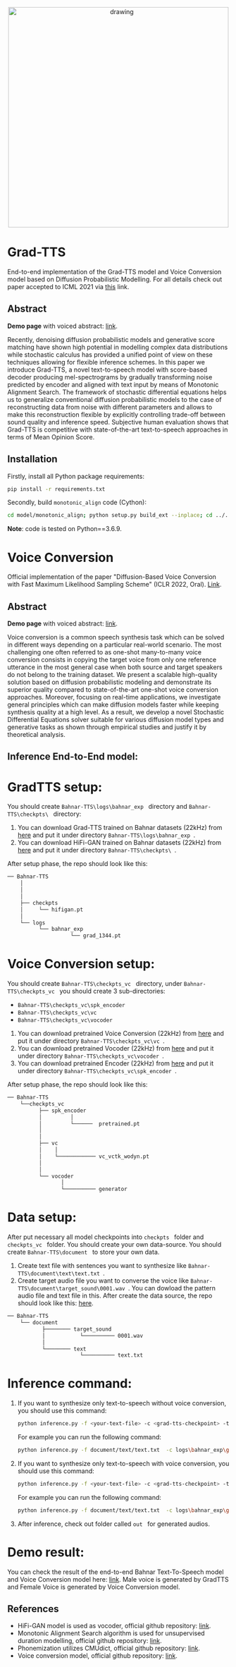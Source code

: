<p align="center">
    <img src="resources/reverse-diffusion.gif" alt="drawing" width="500"/>
</p>


# Grad-TTS

End-to-end implementation of the Grad-TTS model and Voice Conversion model based on Diffusion Probabilistic Modelling. For all details check out paper accepted to ICML 2021 via [this](https://arxiv.org/abs/2105.06337) link.


## Abstract

**Demo page** with voiced abstract: [link](https://grad-tts.github.io/).

Recently, denoising diffusion probabilistic models and generative score matching have shown high potential in modelling complex data distributions while stochastic calculus has provided a unified point of view on these techniques allowing for flexible inference schemes. In this paper we introduce Grad-TTS, a novel text-to-speech model with score-based decoder producing mel-spectrograms by gradually transforming noise predicted by encoder and aligned with text input by means of Monotonic Alignment Search. The framework of stochastic differential equations helps us to generalize conventional diffusion probabilistic models to the case of reconstructing data from noise with different parameters and allows to make this reconstruction flexible by explicitly controlling trade-off between sound quality and inference speed. Subjective human evaluation shows that Grad-TTS is competitive with state-of-the-art text-to-speech approaches in terms of Mean Opinion Score.

## Installation

Firstly, install all Python package requirements:

```bash
pip install -r requirements.txt
```

Secondly, build `monotonic_align` code (Cython):

```bash
cd model/monotonic_align; python setup.py build_ext --inplace; cd ../..
```

**Note**: code is tested on Python==3.6.9.


# Voice Conversion

Official implementation of the paper "Diffusion-Based Voice Conversion with Fast Maximum Likelihood Sampling Scheme" (ICLR 2022, Oral). [Link](https://arxiv.org/abs/2109.13821).


## Abstract

**Demo page** with voiced abstract: [link](https://diffvc-fast-ml-solver.github.io/).

Voice conversion is a common speech synthesis task which can be solved in different ways depending on a particular real-world scenario. The most challenging one often referred to as one-shot many-to-many voice conversion consists in copying the target voice from only one reference utterance in the most general case when both source and target speakers do not belong to the training dataset. We present a scalable high-quality solution based on diffusion probabilistic modeling and demonstrate its superior quality compared to state-of-the-art one-shot voice conversion approaches. Moreover, focusing on real-time applications, we investigate general principles which can make diffusion models faster while keeping synthesis quality at a high level. As a result, we develop a novel Stochastic Differential Equations solver suitable for various diffusion model types and generative tasks as shown through empirical studies and justify it by theoretical analysis.



## Inference End-to-End model:
# GradTTS setup:
You should create `Bahnar-TTS\logs\bahnar_exp ` directory and `Bahnar-TTS\checkpts\ ` directory:
1) You can download Grad-TTS trained on Bahnar datasets (22kHz) from [here](https://drive.google.com/drive/u/1/folders/1OMXQ9_t0Vnw7oxdJFWrWZ5h64k6N94D6) and put it under directory `Bahnar-TTS\logs\bahnar_exp `.
2) You can download HiFi-GAN trained on Bahnar datasets (22kHz) from [here](https://drive.google.com/drive/u/1/folders/1IdvgD1ja0WTYnFDhtoBeaXN9Is-rexUn) and put it under directory `Bahnar-TTS\checkpts\ `.

After setup phase, the repo should look like this:

```bash
── Bahnar-TTS
    │
    │
    │         
    ├── checkpts
    │     └── hifigan.pt
    │
    └── logs 
          └── bahnar_exp
                    └── grad_1344.pt
```
    

# Voice Conversion setup:
You should create `Bahnar-TTS\checkpts_vc ` directory, under `Bahnar-TTS\checkpts_vc ` you should create 3 sub-directories:
- `Bahnar-TTS\checkpts_vc\spk_encoder `
- `Bahnar-TTS\checkpts_vc\vc `
- `Bahnar-TTS\checkpts_vc\vocoder `
1) You can download pretrained Voice Conversion (22kHz) from [here](https://drive.google.com/drive/u/1/folders/1148vd2twFbmtlsj9RKbjn1I-EnV1ntvH) and put it under directory `Bahnar-TTS\checkpts_vc\vc `.
2) You can download pretrained Vocoder (22kHz) from [here](https://drive.google.com/drive/u/1/folders/13ZrHBWLtINTzUpXcGOI-mYOvw1lwZPIq) and put it under directory `Bahnar-TTS\checkpts_vc\vocoder `.
3) You can download pretrained Encoder (22kHz) from [here](https://drive.google.com/drive/u/1/folders/1nu5al-OZs-jL0o5w2b5YzWDS5SWMJqUJ) and put it under directory `Bahnar-TTS\checkpts_vc\spk_encoder `.

After setup phase, the repo should look like this:
```bash
── Bahnar-TTS
    └──checkpts_vc
          ├── spk_encoder
          │         │  
          │         └──────  pretrained.pt
          │
          │   
          ├── vc
          │    │  
          │    └──────────── vc_vctk_wodyn.pt
          │
          │   
          └── vocoder
                 │  
                 └────────── generator
```

# Data setup:
After put necessary all model checkpoints into `checkpts ` folder and `checkpts_vc ` folder. You should create your own data-source. You should create `Bahnar-TTS\document ` to store your own data. 
1. Create text file with sentences you want to synthesize like `Bahnar-TTS\document\text\text.txt `.
2. Create target audio file you want to converse the voice like `Bahnar-TTS\document\target_sound\0001.wav `.
You can dowload the pattern audio file and text file in this.
After create the data source, the repo should look like this: [here](https://drive.google.com/drive/u/1/folders/1v40EtocaeHwKeP7j2eUsrTBvUYp5BIwY).
```bash
── Bahnar-TTS
    └── document 
           ├──────── target_sound
           │           └────────── 0001.wav
           │  
           └──────── text
                       └────────── text.txt
```
# Inference command:
1) If you want to synthesize only text-to-speech without voice conversion, you should use this command:
    ```bash
    python inference.py -f <your-text-file> -c <grad-tts-checkpoint> -t <number-of-timesteps> -s <speaker-id-if-multispeaker>
    ```
    For example you can run the following command:
    ```bash
    python inference.py -f document/text/text.txt  -c logs\bahnar_exp\grad_1344.pt
    ```
2) If you want to synthesize only text-to-speech with voice conversion, you should use this command:
    ```bash
    python inference.py -f <your-text-file> -c <grad-tts-checkpoint> -t <number-of-timesteps> -s <speaker-id-if-multispeaker> - vc <target-speaker-for-voice-conversion>
    ```
    For example you can run the following command:
    ```bash
    python inference.py -f document/text/text.txt  -c logs\bahnar_exp\grad_1344.pt -vc document/target_sound/0001.wav
    ```
3) After inference, check out folder called `out ` for generated audios.

# Demo result:
You can check the result of the end-to-end Bahnar Text-To-Speech model and Voice Conversion model here: [link](https://github.com/jik876/hifi-gan). Male voice is generated by GradTTS and Female Voice is generated by Voice Conversion model.

## References

* HiFi-GAN model is used as vocoder, official github repository: [link](https://github.com/jik876/hifi-gan).
* Monotonic Alignment Search algorithm is used for unsupervised duration modelling, official github repository: [link](https://github.com/jaywalnut310/glow-tts).
* Phonemization utilizes CMUdict, official github repository: [link](https://github.com/cmusphinx/cmudict).
* Voice conversion model, official github repository: [link](https://github.com/huawei-noah/Speech-Backbones/tree/main/DiffVC).
